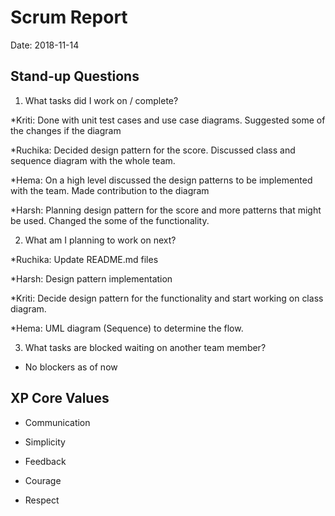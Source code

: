 # Scrum Report

Date: 2018-11-14

## Stand-up Questions

1. What tasks did I work on / complete?


*Kriti: Done with unit test cases and use case diagrams. Suggested some of the changes if the diagram

*Ruchika: Decided design pattern for the score. Discussed class and sequence diagram with the whole team.

*Hema: On a high level discussed the design patterns to be implemented with the team. Made contribution to the diagram

*Harsh: Planning design pattern for the score and more patterns that might be used. Changed the some of the functionality.


2. What am I planning to work on next?

*Ruchika: Update README.md files

*Harsh: Design pattern implementation

*Kriti: Decide design pattern for the functionality and start working on class diagram.

*Hema: UML diagram (Sequence) to determine the flow.


3. What tasks are blocked waiting on another team member?

* No blockers as of now

## XP Core Values

- Communication


- Simplicity


- Feedback


- Courage


- Respect

